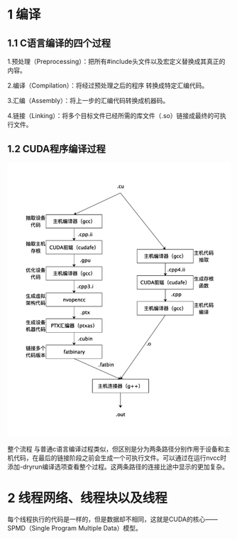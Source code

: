 # 1 编译

## 1.1 C语言编译的四个过程

1.预处理（Preprocessing）：把所有#include头文件以及宏定义替换成其真正的内容。

2.编译（Compilation）：将经过预处理之后的程序 转换成特定汇编代码。

3.汇编（Assembly）：将上一步的汇编代码转换成机器码。

4.链接（Linking）：将多个目标文件已经所需的库文件（.so）链接成最终的可执行文件。

## 1.2 CUDA程序编译过程

![](./nvcc.jpg)

整个流程 与普通c语言编译过程类似，但区别是分为两条路径分别作用于设备和主机代码，在最后的链接阶段之前会生成一个可执行文件。可以通过在运行nvcc时添加-dryrun编译选项查看整个过程。这两条路径的连接比途中显示的更加复杂。



# 2 线程网络、线程块以及线程

每个线程执行的代码是一样的，但是数据却不相同，这就是CUDA的核心——SPMD（Single Program Multiple Data）模型。

